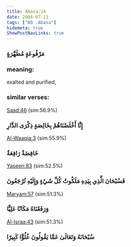 ```yaml
---
title: Abasa:14
date: 2004-07-11
tags: ["80 .Abasa"]
hidemeta: true 
ShowPostNavLinks: true 
---
```

### مَرْفُوعَةٍ مُطَهَّرَةٍ
### meaning: 
exalted and purified,
### similar verses: 

[Saad:46](/38/46) (sim:56.9%)

### إِنَّا أَخْلَصْنَاهُمْ بِخَالِصَةٍ ذِكْرَى الدَّارِ

[Al-Waaqia:3](/56/3) (sim:55.9%)

### خَافِضَةٌ رَافِعَةٌ

[Yaseen:83](/36/83) (sim:52.5%)

### فَسُبْحَانَ الَّذِي بِيَدِهِ مَلَكُوتُ كُلِّ شَيْءٍ وَإِلَيْهِ تُرْجَعُونَ

[Maryam:57](/19/57) (sim:51.3%)

### وَرَفَعْنَاهُ مَكَانًا عَلِيًّا

[Al-Israa:43](/17/43) (sim:51.3%)

### سُبْحَانَهُ وَتَعَالَىٰ عَمَّا يَقُولُونَ عُلُوًّا كَبِيرًا
